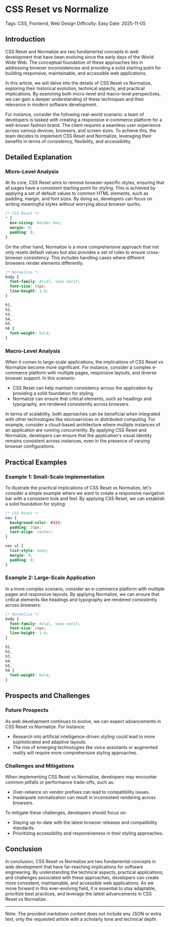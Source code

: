 # CSS Reset vs Normalize
Tags: CSS, Frontend, Web Design
Difficulty: Easy
Date: 2025-11-05

## Introduction
CSS Reset and Normalize are two fundamental concepts in web development that have been evolving since the early days of the World Wide Web. The conceptual foundation of these approaches lies in addressing browser inconsistencies and providing a solid starting point for building responsive, maintainable, and accessible web applications.

In this article, we will delve into the details of CSS Reset vs Normalize, exploring their historical evolution, technical aspects, and practical implications. By examining both micro-level and macro-level perspectives, we can gain a deeper understanding of these techniques and their relevance in modern software development.

For instance, consider the following real-world scenario: a team of developers is tasked with creating a responsive e-commerce platform for a well-known fashion brand. The client requires a seamless user experience across various devices, browsers, and screen sizes. To achieve this, the team decides to implement CSS Reset and Normalize, leveraging their benefits in terms of consistency, flexibility, and accessibility.

## Detailed Explanation
### Micro-Level Analysis

At its core, CSS Reset aims to remove browser-specific styles, ensuring that all pages have a consistent starting point for styling. This is achieved by applying a set of default values to common HTML elements, such as padding, margin, and font sizes. By doing so, developers can focus on writing meaningful styles without worrying about browser quirks.

```css
/* CSS Reset */
* {
  box-sizing: border-box;
  margin: 0;
  padding: 0;
}
```

On the other hand, Normalize is a more comprehensive approach that not only resets default values but also provides a set of rules to ensure cross-browser consistency. This includes handling cases where different browsers render elements differently.

```css
/* Normalize */
body {
  font-family: Arial, sans-serif;
  font-size: 16px;
  line-height: 1.6;
}

h1,
h2,
h3,
h4,
h5,
h6 {
  font-weight: bold;
}
```

### Macro-Level Analysis

When it comes to large-scale applications, the implications of CSS Reset vs Normalize become more significant. For instance, consider a complex e-commerce platform with multiple pages, responsive layouts, and diverse browser support. In this scenario:

* CSS Reset can help maintain consistency across the application by providing a solid foundation for styling.
* Normalize can ensure that critical elements, such as headings and typography, are rendered consistently across browsers.

In terms of scalability, both approaches can be beneficial when integrated with other technologies like microservices or distributed computing. For example, consider a cloud-based architecture where multiple instances of an application are running concurrently. By applying CSS Reset and Normalize, developers can ensure that the application's visual identity remains consistent across instances, even in the presence of varying browser configurations.

## Practical Examples
### Example 1: Small-Scale Implementation

To illustrate the practical implications of CSS Reset vs Normalize, let's consider a simple example where we want to create a responsive navigation bar with a consistent look and feel. By applying CSS Reset, we can establish a solid foundation for styling:

```css
/* CSS Reset */
nav {
  background-color: #333;
  padding: 10px;
  text-align: center;
}

nav ul {
  list-style: none;
  margin: 0;
  padding: 0;
}
```

### Example 2: Large-Scale Application

In a more complex scenario, consider an e-commerce platform with multiple pages and responsive layouts. By applying Normalize, we can ensure that critical elements like headings and typography are rendered consistently across browsers:

```css
/* Normalize */
body {
  font-family: Arial, sans-serif;
  font-size: 16px;
  line-height: 1.6;
}

h1,
h2,
h3,
h4,
h5,
h6 {
  font-weight: bold;
}
```

## Prospects and Challenges
### Future Prospects

As web development continues to evolve, we can expect advancements in CSS Reset vs Normalize. For instance:

* Research into artificial intelligence-driven styling could lead to more sophisticated and adaptive layouts.
* The rise of emerging technologies like voice assistants or augmented reality will require more comprehensive styling approaches.

### Challenges and Mitigations

When implementing CSS Reset vs Normalize, developers may encounter common pitfalls or performance trade-offs, such as:

* Over-reliance on vendor prefixes can lead to compatibility issues.
* Inadequate normalization can result in inconsistent rendering across browsers.

To mitigate these challenges, developers should focus on:

* Staying up-to-date with the latest browser releases and compatibility standards.
* Prioritizing accessibility and responsiveness in their styling approaches.

## Conclusion

In conclusion, CSS Reset vs Normalize are two fundamental concepts in web development that have far-reaching implications for software engineering. By understanding the technical aspects, practical applications, and challenges associated with these approaches, developers can create more consistent, maintainable, and accessible web applications. As we move forward in this ever-evolving field, it is essential to stay adaptable, prioritize best practices, and leverage the latest advancements in CSS Reset vs Normalize.

---

Note: The provided markdown content does not include any JSON or extra text, only the requested article with a scholarly tone and technical depth.